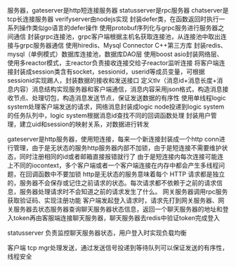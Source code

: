 服务器，gateserver是http短连接服务器 statusserver是rpc服务器 chatserver是tcp长连接服务器    verifyserver由nodejs实现
封装defer类，在函数返回时执行一系列操作类似go语言的defer操作
使用protobuf序列化与grpc服务进行服务器之间通信
封装grpc连接池，grpc客户端根据主机名获取连接池，从连接池中取出连接与grpc服务器通信
使用hiredis、Mysql Connector C++第三方库 封装redis、mysql（单例模式）数据库连接池，数据库DAO层
使用boost asio封装网络层、使用多reactor模式，主reactor负责接收连接交给子reactor监听连接
将客户端连接封装成session类含有socket，sessionid，userid等成员变量，可根据sessionid实现踢人，封装数据的接收和发送接口
定义tlv（消息id+消息长度+消息内容）消息结构实现服务器和客户端通信，消息内容采用json格式，构造消息接收节点、处理切包，构造消息发送节点，保证发送数据的有序性
使用单线程logic system处理客户端发送的请求，网络消息封装成logic node投递到logic system的任务队列中，logic system根据消息id查找不同的回调函数处理
封装用户管理，建立uid和session的映射关系，对数据进行转发
    

gateserver是http服务器，使用短连接，每来一个新连接封装成一个http conn进行管理，由于是无状态的服务http服务器内部不加锁，由于是短连接不需要维护状态，同时注册相同的id或者邮箱直接报错就行了
由于是短连接内每次连接可能连上不同的iocontext，多个客户端或者一个客户端连接在内存中都会产生多线程问题，在回调函数中不要加锁
http是无状态的服务意味着每个 HTTP 请求都是独立的，服务器不会保存或记住之前请求的状态。每次请求都不依赖于之前的请求信息，服务器处理请求时不会知道之前的请求发生了什么。
网关服务器调用rpc服务获取验证码、实现注册功能
客户端发起登入请求时，请求先打到网关服务器、网关服务器去状态服务器查询聊天服务器状态信息，返回一个聊天服务器的地址和登入token再由客服端连接聊天服务器，聊天服务器去redis中验证token完成登入

statusserver 负责监控聊天服务器状态，用户登入时实现负载均衡


客户端
tcp mgr处理发送，通过发送信号投递到等待队列可以保证发送的有序性，线程安全

